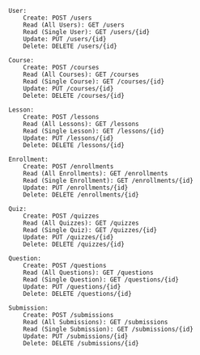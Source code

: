     User:
        Create: POST /users
        Read (All Users): GET /users
        Read (Single User): GET /users/{id}
        Update: PUT /users/{id}
        Delete: DELETE /users/{id}

    Course:
        Create: POST /courses
        Read (All Courses): GET /courses
        Read (Single Course): GET /courses/{id}
        Update: PUT /courses/{id}
        Delete: DELETE /courses/{id}

    Lesson:
        Create: POST /lessons
        Read (All Lessons): GET /lessons
        Read (Single Lesson): GET /lessons/{id}
        Update: PUT /lessons/{id}
        Delete: DELETE /lessons/{id}

    Enrollment:
        Create: POST /enrollments
        Read (All Enrollments): GET /enrollments
        Read (Single Enrollment): GET /enrollments/{id}
        Update: PUT /enrollments/{id}
        Delete: DELETE /enrollments/{id}

    Quiz:
        Create: POST /quizzes
        Read (All Quizzes): GET /quizzes
        Read (Single Quiz): GET /quizzes/{id}
        Update: PUT /quizzes/{id}
        Delete: DELETE /quizzes/{id}

    Question:
        Create: POST /questions
        Read (All Questions): GET /questions
        Read (Single Question): GET /questions/{id}
        Update: PUT /questions/{id}
        Delete: DELETE /questions/{id}

    Submission:
        Create: POST /submissions
        Read (All Submissions): GET /submissions
        Read (Single Submission): GET /submissions/{id}
        Update: PUT /submissions/{id}
        Delete: DELETE /submissions/{id}
